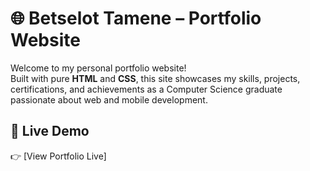 # 🌐 Betselot Tamene – Portfolio Website

Welcome to my personal portfolio website!  
Built with pure **HTML** and **CSS**, this site showcases my skills, projects, certifications, and achievements as a Computer Science graduate passionate about web and mobile development.

## 📸 Live Demo

👉 [View Portfolio Live]

